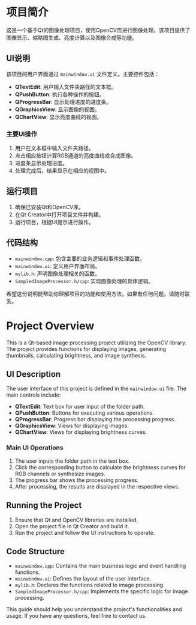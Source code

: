 # 项目简介

这是一个基于Qt的图像处理项目，使用OpenCV库进行图像处理。该项目提供了图像显示、缩略图生成、亮度计算以及图像合成等功能。

## UI说明

该项目的用户界面通过 `mainwindow.ui` 文件定义。主要控件包括：

- **QTextEdit**: 用户输入文件夹路径的文本框。
- **QPushButton**: 执行各种操作的按钮。
- **QProgressBar**: 显示处理进度的进度条。
- **QGraphicsView**: 显示图像的视图。
- **QChartView**: 显示亮度曲线的视图。

### 主要UI操作
1. 用户在文本框中输入文件夹路径。
2. 点击相应按钮计算RGB通道的亮度曲线或合成图像。
3. 进度条显示处理进度。
4. 处理完成后，结果显示在相应的视图中。

## 运行项目

1. 确保已安装Qt和OpenCV库。
2. 在Qt Creator中打开项目文件并构建。
3. 运行项目，根据UI提示进行操作。

## 代码结构

- `mainwindow.cpp`: 包含主要的业务逻辑和事件处理函数。
- `mainwindow.ui`: 定义用户界面布局。
- `mylib.h`: 声明图像处理相关的函数。
- `SampledImageProcessor.h/cpp`: 实现图像处理的具体逻辑。

希望这份说明能帮助你理解项目的功能和使用方法。如果有任何问题，请随时联系。


# Project Overview

This is a Qt-based image processing project utilizing the OpenCV library. The project provides functions for displaying images, generating thumbnails, calculating brightness, and image synthesis.

## UI Description

The user interface of this project is defined in the `mainwindow.ui` file. The main controls include:

- **QTextEdit**: Text box for user input of the folder path.
- **QPushButton**: Buttons for executing various operations.
- **QProgressBar**: Progress bar displaying the processing progress.
- **QGraphicsView**: Views for displaying images.
- **QChartView**: Views for displaying brightness curves.

### Main UI Operations
1. The user inputs the folder path in the text box.
2. Click the corresponding button to calculate the brightness curves for RGB channels or synthesize images.
3. The progress bar shows the processing progress.
4. After processing, the results are displayed in the respective views.

## Running the Project

1. Ensure that Qt and OpenCV libraries are installed.
2. Open the project file in Qt Creator and build it.
3. Run the project and follow the UI instructions to operate.

## Code Structure

- `mainwindow.cpp`: Contains the main business logic and event handling functions.
- `mainwindow.ui`: Defines the layout of the user interface.
- `mylib.h`: Declares the functions related to image processing.
- `SampledImageProcessor.h/cpp`: Implements the specific logic for image processing.

This guide should help you understand the project's functionalities and usage. If you have any questions, feel free to contact us.

